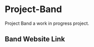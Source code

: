 # Project-Band
Project Band a work in progress project.


<a src="https://jf-brandon23.github.io/Project-Band/"><h2>Band Website Link</h2></a>
